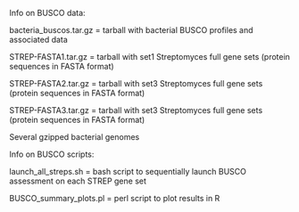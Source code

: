 Info on BUSCO data:

bacteria_buscos.tar.gz = tarball with bacterial BUSCO profiles and associated data

STREP-FASTA1.tar.gz = tarball with set1 Streptomyces full gene sets (protein sequences in FASTA format)

STREP-FASTA2.tar.gz = tarball with set3 Streptomyces full gene sets (protein sequences in FASTA format)

STREP-FASTA3.tar.gz = tarball with set3 Streptomyces full gene sets (protein sequences in FASTA format)

Several gzipped bacterial genomes


Info on BUSCO scripts:

launch_all_streps.sh = bash script to sequentially launch BUSCO assessment on each STREP gene set

BUSCO_summary_plots.pl = perl script to plot results in R
